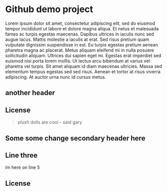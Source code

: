# Github demo project
Lorem ipsum dolor sit amet, consectetur adipiscing elit, sed do eiusmod tempor incididunt ut labore et dolore magna aliqua. Et netus et malesuada fames ac turpis egestas maecenas. Dapibus ultrices in iaculis nunc sed augue lacus. Mattis molestie a iaculis at erat. Sed risus pretium quam vulputate dignissim suspendisse in est. Eu turpis egestas pretium aenean pharetra magna ac placerat. Metus aliquam eleifend mi in nulla posuere sollicitudin aliquam. Ultrices dui sapien eget mi. Egestas erat imperdiet sed euismod nisi porta lorem mollis. Ut lectus arcu bibendum at varius vel pharetra vel turpis. Sit amet aliquam id diam maecenas ultricies. Massa sed elementum tempus egestas sed sed risus. Aenean et tortor at risus viverra adipiscing. At auctor urna nunc id cursus metus.



## another header

## License
> plush dolls are cool - said gary

## Some  some change secondary header here

## Line three

im here on line 5
## License

